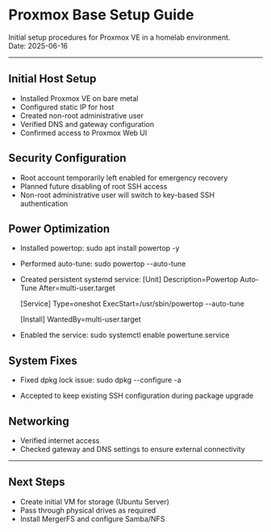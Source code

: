 # Proxmox Base Setup Guide

Initial setup procedures for Proxmox VE in a homelab environment.  
Date: 2025-06-16

---

## Initial Host Setup
- Installed Proxmox VE on bare metal
- Configured static IP for host
- Created non-root administrative user
- Verified DNS and gateway configuration
- Confirmed access to Proxmox Web UI

## Security Configuration
- Root account temporarily left enabled for emergency recovery
- Planned future disabling of root SSH access
- Non-root administrative user will switch to key-based SSH authentication

## Power Optimization
- Installed powertop:
  sudo apt install powertop -y

- Performed auto-tune:
  sudo powertop --auto-tune

- Created persistent systemd service:
  [Unit]
  Description=Powertop Auto-Tune
  After=multi-user.target

  [Service]
  Type=oneshot
  ExecStart=/usr/sbin/powertop --auto-tune

  [Install]
  WantedBy=multi-user.target

- Enabled the service:
  sudo systemctl enable powertune.service

## System Fixes
- Fixed dpkg lock issue:
  sudo dpkg --configure -a

- Accepted to keep existing SSH configuration during package upgrade

## Networking
- Verified internet access
- Checked gateway and DNS settings to ensure external connectivity

---

## Next Steps
- Create initial VM for storage (Ubuntu Server)
- Pass through physical drives as required
- Install MergerFS and configure Samba/NFS
